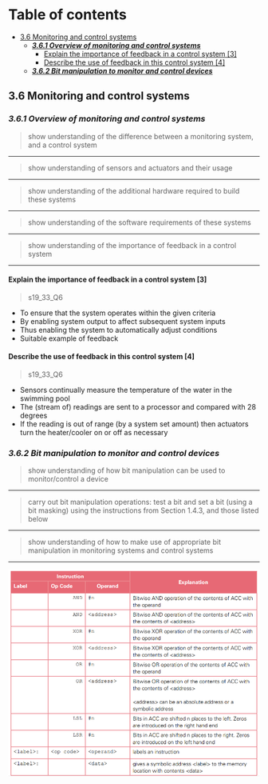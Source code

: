 # Table of contents

- [3.6 Monitoring and control systems](#36-monitoring-and-control-systems)
  - [***3.6.1 Overview of monitoring and control systems***](#361-overview-of-monitoring-and-control-systems)
    - [Explain the importance of feedback in a control system \[3\]](#explain-the-importance-of-feedback-in-a-control-system-3)
    - [Describe the use of feedback in this control system \[4\]](#describe-the-use-of-feedback-in-this-control-system-4)
  - [***3.6.2 Bit manipulation to monitor and control devices***](#362-bit-manipulation-to-monitor-and-control-devices)

3.6 Monitoring and control systems
----------------------------------

### ***3.6.1 Overview of monitoring and control systems***

> show understanding of the difference between a monitoring system, and a control system
---

> show understanding of sensors and actuators and their usage
---

> show understanding of the additional hardware required to build these systems
---

> show understanding of the software requirements of these systems
---

> show understanding of the importance of feedback in a control system
---

#### Explain the importance of feedback in a control system \[3\]
> s19_33_Q6

- To ensure that the system operates within the given criteria
- By enabling system output to affect subsequent system inputs
- Thus enabling the system to automatically adjust conditions
- Suitable example of feedback

#### Describe the use of feedback in this control system \[4\]
> s19_33_Q6

- Sensors continually measure the temperature of the water in the swimming pool
- The (stream of) readings are sent to a processor and compared with 28 degrees
- If the reading is out of range (by a system set amount) then actuators turn the heater/cooler on or off as necessary

### ***3.6.2 Bit manipulation to monitor and control devices***

> show understanding of how bit manipulation can be used to monitor/control a device
---

> carry out bit manipulation operations: test a bit and set a bit (using a bit masking) using the instructions from Section 1.4.3, and those listed below
---

> show understanding of how to make use of appropriate bit manipulation in monitoring systems and control systems
---

![9608_Syllabus](../../image/9608_Syllabus.png)